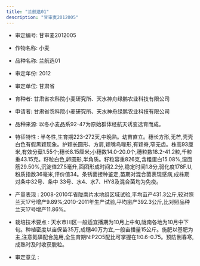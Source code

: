 ```yaml
---
title: "兰航选01"
description: "甘审麦2012005"
---
```

* 审定编号:  甘审麦2012005

*  作物名称:  小麦

*  品种名称:  兰航选01

*  审定年份:  2012

*  审定单位:  甘肃省

* 育种者:  甘肃省农科院小麦研究所、天水神舟绿鹏农业科技有限公司

*  申请者:  甘肃省农科院小麦研究所、天水神舟绿鹏农业科技有限公司

*  品种来源:  以冬小麦品系92-47为原始群体经航天诱变选育而成。 

*  特征特性 : 
半冬性,生育期223-272天,中晚熟。幼苗直立。穗长方形,无芒,壳壳白色有假黑颖现象。护颖长圆形、方肩,颖嘴鸟喙形,有颖脊,窄无齿。株高93厘米,有效分蘖1.55个;穗长8.15厘米;小穗数14.0-20.0个,穗粒数18.2-41.2粒,千粒重43.15克。籽粒白色,卵圆形,半角质。籽粒容重826克,含粗蛋白15.08%,湿面筋29.50%,沉淀值27.5毫升,面团形成时间2.2分,稳定时间1.8分,弱化度178F.U,粉质指数36毫米,评价值34。条锈菌接种鉴定,苗期对混合菌表现感病,成株期对条中32号、条中 33号、水4、水7、HY8及混合菌均为免疫。 
 
*  产量表现 : 
2008-2010年省陇南片水地组区域试验,平均亩产431.3公斤,较对照兰天17号增产9.89%;2010-2011年生产试验,平均亩产392.3公斤,比对照品种兰天17号增产11.86%。

*  栽培技术要点 : 
天水市川区一般适宜播期为10月上中旬,陇南各地为10月中下旬。种植密度以亩保苗35万,成穗40万为宜,一般亩播量15公斤。施肥以基肥为主,注意氮磷配合施用,全生育期N:P2O5配比可掌握在1:0.6-0.75。预防倒春寒,成熟时及时收获脱粒。

*  审定意见 : 

